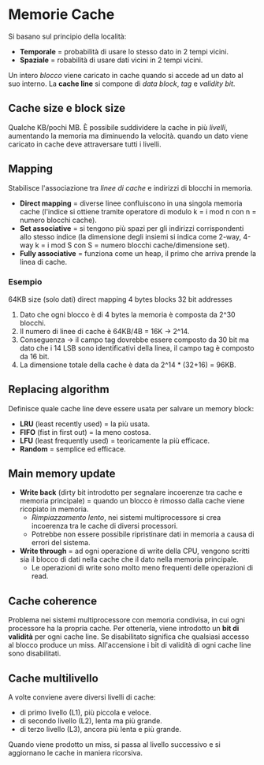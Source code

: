 # Memorie Cache
Si basano sul principio della località:
- **Temporale** = probabilità di usare lo stesso dato in 2 tempi vicini.
- **Spaziale** = robabilità di usare dati vicini in 2 tempi vicini.

Un intero *blocco* viene caricato in cache quando si accede ad un dato al suo interno.
La **cache line** si compone di *data block*, *tag* e *validity bit*.

## Cache size e block size
Qualche KB/pochi MB. È possibile suddividere la cache in più *livelli*, aumentando la memoria ma diminuendo la velocità. quando un dato viene caricato in cache deve attraversare tutti i livelli.

## Mapping
Stabilisce l'associazione tra *linee di cache* e indirizzi di blocchi in memoria.
- **Direct mapping** = diverse linee confluiscono in una singola memoria cache (l'indice si ottiene tramite operatore di modulo k = i mod n con n = numero blocchi cache).
- **Set associative** = si tengono più spazi per gli indirizzi corrispondenti allo stesso indice (la dimensione degli insiemi si indica come 2-way, 4-way k = i mod S con S = numero blocchi cache/dimensione set).
- **Fully associative** = funziona come un heap, il primo che arriva prende la linea di cache.

### Esempio
64KB size (solo dati)
direct mapping
4 bytes blocks
32 bit addresses

1. Dato che ogni blocco è di 4 bytes la memoria è composta da 2^30 blocchi.
2. Il numero di linee di cache è 64KB/4B = 16K -> 2^14.
3. Conseguenza -> il campo tag dovrebbe essere composto da 30 bit ma dato che i 14 LSB sono identificativi della linea, il campo tag è composto da 16 bit.
4.  La dimensione totale della cache è data da 2^14 * (32+16) = 96KB.

## Replacing algorithm
Definisce quale cache line deve essere usata per salvare un memory block:
- **LRU** (least recently used) = la più usata.
- **FIFO** (fist in first out) = la meno costosa.
- **LFU** (least frequently used) = teoricamente la più efficace.
- **Random** = semplice ed efficace.

## Main memory update
- **Write back** (dirty bit introdotto per segnalare incoerenze tra cache e memoria principale) = quando un blocco è rimosso dalla cache viene ricopiato in memoria.
	- *Rimpiazzamento lento*, nei sistemi multiprocessore si crea incoerenza tra le cache di diversi processori.
	- Potrebbe non essere possibile ripristinare dati in memoria a causa di errori del sistema.
- **Write through** = ad ogni operazione di write della CPU, vengono scritti sia il blocco di dati nella cache che il dato nella memoria principale.
	- Le operazioni di write sono molto meno frequenti delle operazioni di read.

## Cache coherence
Problema nei sistemi multiprocessore con memoria condivisa, in cui ogni processore ha la propria cache.
Per ottenerla, viene introdotto un **bit di validità** per ogni cache line. Se disabilitato significa che qualsiasi accesso al blocco produce un miss. All'accensione i bit di validità di ogni cache line sono disabilitati.

## Cache multilivello
A volte conviene avere diversi livelli di cache:
- di primo livello (L1), più piccola e veloce.
- di secondo livello (L2), lenta ma più grande.
- di terzo livello (L3), ancora più lenta e più grande.

Quando viene prodotto un miss, si passa al livello successivo e si aggiornano le cache in maniera ricorsiva.
